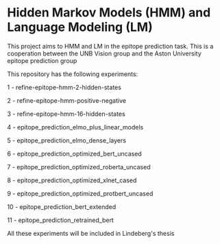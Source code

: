 # Hidden Markov Models (HMM) and Language Modeling (LM)

This project aims to HMM and LM in the epitope prediction task. This is a cooperation between the UNB Vision group and the Aston University epitope prediction group

This repository has the following experiments:

1 - refine-epitope-hmm-2-hidden-states

2 - refine-epitope-hmm-positive-negative

3 - refine-epitope-hmm-16-hidden-states

4 - epitope_prediction_elmo_plus_linear_models

5 - epitope_prediction_elmo_dense_layers

6 - epitope_prediction_optimized_bert_uncased

7 - epitope_prediction_optimized_roberta_uncased

8 - epitope_prediction_optimized_xlnet_cased

9 - epitope_prediction_optimized_protbert_uncased

10 - epitope_prediction_bert_extended

11 - epitope_prediction_retrained_bert


All these experiments will be included in Lindeberg's thesis
